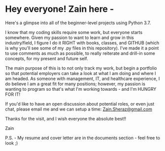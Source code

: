 # Hey everyone! Zain here - 

Here's a glimpse into all of the beginner-level projects using Python 3.7. 

I know that my coding skills require some work, but everyone starts somewhere. Given my passion to want to learn and grow in this industry/field, I figure I do it RIGHT with books, classes, and GITHUB (which is why you'll see some of my .py files in this repository). I've made it a point to use comments as much as possible, to really reiterate and drill-in some concepts, for my present and future self.

The main purpose of this is to not only track my work, but begin a portfolio so that potential employers can take a look at what I am doing and where I am headed. As someone with management, IT, and healthcare experience, I do believe I am a great fit for many positions; however, my passion is wanting to program so that's what I'm working towards - and I'm HUNGRY FOR IT! 

If you'd like to have an open discussion about potential roles, or even just chat, please email me and we can setup a time: 
Zain.Sheraz@gmail.com

Thanks for the visit, and I wish everyone the absolute best!!

Zain

P.S. - My resume and cover letter are in the documents section - feel free to look ;)
